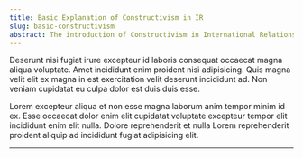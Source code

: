 ```yaml
---
title: Basic Explanation of Constructivism in IR
slug: basic-constructivism
abstract: The introduction of Constructivism in International Relations 
---
```


Deserunt nisi fugiat irure excepteur id laboris consequat occaecat magna aliqua voluptate. Amet incididunt enim proident nisi adipisicing. Quis magna velit elit ex magna in est exercitation velit deserunt incididunt ad. Non veniam cupidatat eu culpa dolor est duis duis esse.

Lorem excepteur aliqua et non esse magna laborum anim tempor minim id ex. Esse occaecat dolor enim elit cupidatat voluptate excepteur tempor elit incididunt enim elit nulla. Dolore reprehenderit et nulla Lorem reprehenderit proident aliquip ad incididunt fugiat adipisicing elit.

---

